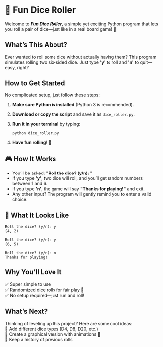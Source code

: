 # 🎲 Fun Dice Roller  

Welcome to ***Fun Dice Roller***, a simple yet exciting Python program that lets you roll a pair of dice—just like in a real board game! 🎲

## What’s This About?  

Ever wanted to roll some dice without actually having them? This program simulates rolling two six-sided dice. Just type **'y'** to roll and **'n'** to quit—easy, right?  

##  How to Get Started  
No complicated setup, just follow these steps:  

1. **Make sure Python is installed** (Python 3 is recommended).  
2. **Download or copy the script** and save it as `dice_roller.py`.  
3. **Run it in your terminal** by typing:  

   ```bash
   python dice_roller.py
   ```

4. **Have fun rolling!** 🎲

## 🎮 How It Works  
- You’ll be asked: **"Roll the dice? (y/n): "**  
- If you type **'y'**, two dice will roll, and you’ll get random numbers between 1 and 6.  
- If you type **'n'**, the game will say **"Thanks for playing!"** and exit.  
- Any other input? The program will gently remind you to enter a valid choice.  

## 📸 What It Looks Like  
```
Roll the dice? (y/n): y
(4, 2)

Roll the dice? (y/n): y
(6, 5)

Roll the dice? (y/n): n
Thanks for playing!
```

## Why You’ll Love It  
✅ Super simple to use  
✅ Randomized dice rolls for fair play 🎲  
✅ No setup required—just run and roll!  

## What’s Next?  
Thinking of leveling up this project? Here are some cool ideas:  
🔹 Add different dice types (D4, D8, D20, etc.)  
🔹 Create a graphical version with animations 🎨  
🔹 Keep a history of previous rolls  
